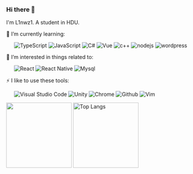 <!--
[![Typing SVG](https://readme-typing-svg.herokuapp.com?pause=500&lines=Hi+there+%F0%9F%91%8B;Here's+L1nwz1)](https://git.io/typing-svg)

(url)![](https://visitor-badge.glitch.me/badge?page_id=L1nwz1.readme)


- :smile_cat:  CSDN : [Lin-1](https://blog.csdn.net/Linwz1?spm=1000.2115.3001.5343)

- :kissing_heart:  哔哩哔哩 : [凛冽谷的伊鲁席尔](https://b23.tv/sDI6qfD)
- :crying_cat_face:  Leetcode : [ovo](https://leetcode.cn/u/l1nwz1/)

<img src="https://github-readme-stats.vercel.app/api?username=L1nwz1&theme=prussian&show_icons=true&count_private=true&hide=contribs,issues" />

<img src="https://github-readme-stats.vercel.app/api/top-langs/?username=L1nwz1&layout=compact&theme=algolia&hide=html,css,JavaScript" />


**（目标）技术栈**
- 前端：三件套 Vue.js
- 后端：Spring Boot C++ Linux
- 数据库：SQL Server MySQLe
- 大数据：...


![Metrics](https://metrics.lecoq.io/L1nwz1?template=classic&base=header%2C%20activity%2C%20community%2C%20repositories%2C%20metadata&base.indepth=false&base.hireable=false&base.skip=false&config.timezone=Asia%2FShanghai)
-->

### Hi there 👋

I'm L1nwz1. A student in HDU.

🌱 I’m currently learning: 

&ensp;&ensp;&ensp;![TypeScript](https://img.shields.io/badge/-TypeScript-007ACC?style=flat-square&logo=TypeScript&logoColor=fff) ![JavaScript](https://img.shields.io/badge/-JavaScript-F7DF1E?style=flat-square&logo=JavaScript&logoColor=000) ![C#](https://img.shields.io/badge/-C%23-239120?style=flat-square&logo=c-sharp&logoColor=fff) ![Vue](https://img.shields.io/badge/-Vue-4FC08D?style=flat-square&logo=Vue.js&logoColor=fff) ![c++](https://img.shields.io/badge/-C%2B%2B-00599C?style=flat-square&logo=c%2B%2B&logoColor=fff) ![nodejs](https://img.shields.io/badge/-Node.js-43853D?style=flat-square&logo=node.js&logoColor=fff) ![wordpress](https://img.shields.io/badge/Wordpress-21759B?style=flat-square&logo=wordpress&logoColor=white)

🎉 I’m interested in things related to: 

&ensp;&ensp;&ensp;![React](https://img.shields.io/badge/-React-61DAFB?style=flat-square&logo=React&logoColor=000) ![React Native](https://img.shields.io/badge/-React_Native-20232A?style=flat-square&logo=react&logoColor=61DAFB) ![Mysql](https://img.shields.io/badge/MySQL-005C84?style=flat-square&logo=mysql&logoColor=white)

⚡ I like to use these tools: 

&ensp;&ensp;&ensp;![Visual Studio Code](https://img.shields.io/badge/-Visual%20Studio%20Code-007ACC?style=flat-square&logo=Visual%20Studio%20Code&logoColor=fff) ![Unity](https://img.shields.io/badge/-Unity-181717?style=flat-square&logo=Unity&logoColor=fff) ![Chrome](https://img.shields.io/badge/Google_chrome-ff822d?style=flat-square&logo=Google-chrome&logoColor=white) ![Github](https://img.shields.io/badge/-Github-181717?style=flat-square&logo=Github&logoColor=fff) ![Vim](https://img.shields.io/badge/VIM-%2311AB00.svg?&style=flat-square&logo=vim&logoColor=white)

 <img height="175px" src="https://github-readme-stats.vercel.app/api/?username=L1nwz1&layout=compact&count_private=true&show_icons=true&theme=tokyonight" /> <img height="175px" src="https://github-readme-stats.vercel.app/api/top-langs/?username=L1nwz1-&layout=compact&langs_count=8&count_private=true&show_icons=true&theme=tokyonight&role=OWNER,COLLABORATOR" alt="Top Langs" />
